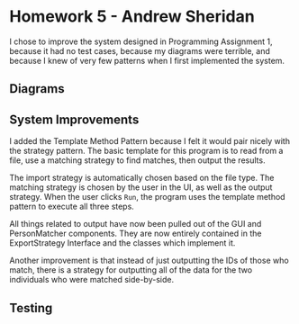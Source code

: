# Homework 5 - Andrew Sheridan

I chose to improve the system designed in Programming Assignment 1, because it had no test cases, because my diagrams were terrible, and because I knew of very few patterns when I first implemented the system.



## Diagrams


## System Improvements
I added the Template Method Pattern because I felt it would pair nicely with the strategy pattern. The basic template for this program is to read from a file, use a matching strategy to find matches, then output the results.

The import strategy is automatically chosen based on the file type. The matching strategy is chosen by the user in the UI, as well as the output strategy. When the user clicks `Run`, the program uses the template method pattern to execute all three steps. 

All things related to output have now been pulled out of the GUI and PersonMatcher components. They are now entirely contained in the ExportStrategy Interface and the classes which implement it. 

Another improvement is that instead of just outputting the IDs of those who match, there is a strategy for outputting all of the data for the two individuals who were matched side-by-side.

## Testing


